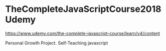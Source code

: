 # TheCompleteJavaScriptCourse2018Udemy

https://www.udemy.com/the-complete-javascript-course/learn/v4/content

Personal Growth Project. Self-Teaching javascript

